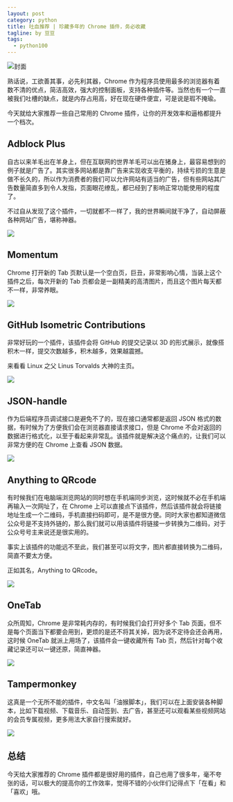 ```yaml
---
layout: post
category: python
title: 吐血推荐 | 珍藏多年的 Chrome 插件，务必收藏
tagline: by 豆豆
tags: 
  - python100
---
```


![封面](http://www.justdopython.com/assets/images/2021/03/chrome/000.png)

熟话说，工欲善其事，必先利其器，Chrome 作为程序员使用最多的浏览器有着数不清的优点，简洁高效，强大的控制面板，支持各种插件等。当然也有一个一直被我们吐槽的缺点，就是内存占用高，好在现在硬件便宜，可是说是瑕不掩瑜。

<!--more-->

今天就给大家推荐一些自己常用的 Chrome 插件，让你的开发效率和逼格都提升一个档次。

## Adblock Plus

自古以来羊毛出在羊身上，但在互联网的世界羊毛可以出在猪身上，最容易想到的例子就是广告了。其实很多网站都是靠广告来实现收支平衡的，持续亏损的生意是做不长久的，所以作为消费者的我们可以允许网站有适当的广告，但有些网站其广告数量简直多到令人发指，页面眼花缭乱，都已经到了影响正常功能使用的程度了。

不过自从发现了这个插件，一切就都不一样了，我的世界瞬间就干净了，自动屏蔽各种网站广告，堪称神器。

![](http://www.justdopython.com/assets/images/2021/03/chrome/001.png)

## Momentum

Chrome 打开新的 Tab 页默认是一个空白页，巨丑，非常影响心情，当装上这个插件之后，每次开新的 Tab 页都会是一副精美的高清图片，而且这个图片每天都不一样，非常养眼。

![](http://www.justdopython.com/assets/images/2021/03/chrome/002.png)

## GitHub Isometric Contributions

非常好玩的一个插件，该插件会将 GitHub 的提交记录以 3D 的形式展示，就像搭积木一样，提交次数越多，积木越多，效果越震撼。

来看看 Linux 之父 Linus Torvalds 大神的主页。

![](http://www.justdopython.com/assets/images/2021/03/chrome/003.png)

## JSON-handle

作为后端程序员调试接口是避免不了的，现在接口通常都是返回 JSON 格式的数据，有时候为了方便我们会在浏览器直接请求接口，但是 Chrome 不会对返回的数据进行格式化，以至于看起来非常乱。该插件就是解决这个痛点的，让我们可以非常方便的在 Chrome 上查看 JSON 数据。

![](http://www.justdopython.com/assets/images/2021/03/chrome/004.png)

## Anything to QRcode

有时候我们在电脑端浏览网站的同时想在手机端同步浏览，这时候就不必在手机端再输入一次网址了，在 Chrome 上可以直接点下该插件，然后该插件就会将链接地址生成一个二维码，手机直接扫码即可，是不是很方便。同时大家也都知道微信公众号是不支持外链的，那么我们就可以用该插件将链接一步转换为二维码，对于公众号号主来说还是很实用的。

事实上该插件的功能远不至此，我们甚至可以将文字，图片都直接转换为二维码，简直不要太方便。

正如其名，Anything to QRcode。

![](http://www.justdopython.com/assets/images/2021/03/chrome/005.png)

## OneTab

众所周知，Chrome 是非常耗内存的，有时候我们会打开好多个 Tab 页面，但不是每个页面当下都要会用到，更烦的是还不将其关掉，因为说不定待会还会再用，这时候 OneTab 就派上用场了，该插件会一键收藏所有 Tab 页，然后针对每个收藏记录还可以一键还原，简直神器。

![](http://www.justdopython.com/assets/images/2021/03/chrome/006.png)

## Tampermonkey

这真是一个无所不能的插件，中文名叫「油猴脚本」，我们可以在上面安装各种脚本，比如下载视频、下载音乐、自动签到、去广告，甚至还可以观看某些视频网站的会员专属视频，更多用法大家自行搜索就好。

![](http://www.justdopython.com/assets/images/2021/03/chrome/007.png)

## 总结

今天给大家推荐的 Chrome 插件都是很好用的插件，自己也用了很多年，毫不夸张的话，可以极大的提高你的工作效率，觉得不错的小伙伴们记得点下「在看」和「喜欢」哦。